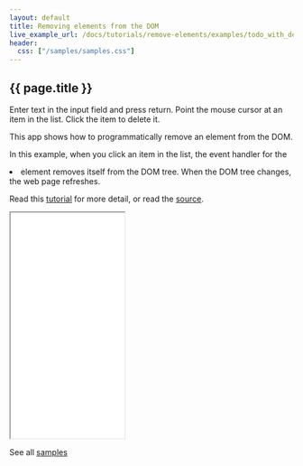 ```yaml
---
layout: default
title: Removing elements from the DOM
live_example_url: /docs/tutorials/remove-elements/examples/todo_with_delete/todo_with_delete.html
header:
  css: ["/samples/samples.css"]
---
```


## {{ page.title }}

Enter text in the input field and press return. Point the mouse cursor at an
item in the list. Click the item to delete it.

This app shows how to programmatically remove an element from the DOM.

In this example, when you click an item in the list, the event handler for
the <li> element removes itself from the DOM tree. When the DOM tree
changes, the web page refreshes.

Read this [tutorial](/docs/tutorials/remove-elements/) for
more detail, or read the
[source](https://github.com/dart-lang/dart-tutorials-samples/tree/master/web/todo_with_delete).

<iframe class="running-app-frame"
        style="height:400px;width:40%;"
        src="{{page.live_example_url}}">
</iframe>

See all [samples](/samples/)
